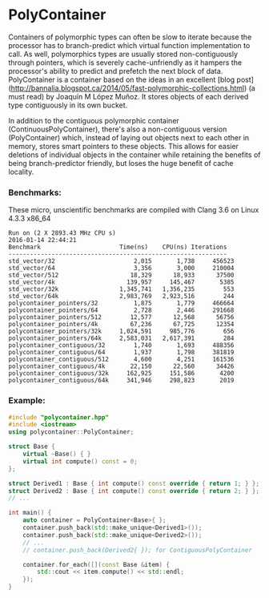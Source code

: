 # PolyContainer
Containers of polymorphic types can often be slow to iterate because the processor has to branch-predict which virtual function implementation to call. As well, polymorphics types are usually stored non-contiguously through pointers, which is severely cache-unfriendly as it hampers the processor's ability to predict and prefetch the next block of data. PolyContainer is a container based on the ideas in an excellent [blog post] (http://bannalia.blogspot.ca/2014/05/fast-polymorphic-collections.html) (a must read) by Joaquín M López Muñoz. It stores objects of each derived type contiguously in its own bucket.

In addition to the contiguous polymorphic container (ContinuousPolyContainer), there's also a non-contiguous version (PolyContainer) which, instead of laying out objects next to each other in memory, stores smart pointers to these objects. This allows for easier deletions of individual objects in the container while retaining the benefits of being branch-predictor friendly, but loses the huge benefit of cache locality.

### Benchmarks:
These micro, unscientific benchmarks are compiled with Clang 3.6 on Linux 4.3.3 x86_64
```
Run on (2 X 2893.43 MHz CPU s)
2016-01-14 22:44:21
Benchmark                      Time(ns)    CPU(ns) Iterations
-------------------------------------------------------------
std_vector/32                      2,015       1,738     456523
std_vector/64                      3,356       3,000     210004
std_vector/512                    18,329      18,933      37500
std_vector/4k                    139,957     145,467       5385
std_vector/32k                 1,345,741   1,356,235        553
std_vector/64k                 2,983,769   2,923,516        244
polycontainer_pointers/32          1,875       1,779     466664
polycontainer_pointers/64          2,728       2,446     291668
polycontainer_pointers/512        12,577      12,568      56756
polycontainer_pointers/4k         67,236      67,725      12354
polycontainer_pointers/32k     1,024,591     985,776        656
polycontainer_pointers/64k     2,583,031   2,617,391        284
polycontainer_contiguous/32        1,740       1,693     488356
polycontainer_contiguous/64        1,937       1,798     381819
polycontainer_contiguous/512       4,600       4,251     161536
polycontainer_contiguous/4k       22,150      22,560      34426
polycontainer_contiguous/32k     162,925     151,586       4200
polycontainer_contiguous/64k     341,946     298,823       2019
```

### Example:
```c++
#include "polycontainer.hpp"
#include <iostream>
using polycontainer::PolyContainer;

struct Base {
    virtual ~Base() { }
    virtual int compute() const = 0;
};

struct Derived1 : Base { int compute() const override { return 1; } };
struct Derived2 : Base { int compute() const override { return 2; } };
// ...

int main() {
    auto container = PolyContainer<Base>{ };
    container.push_back(std::make_unique<Derived1>());
    container.push_back(std::make_unique<Derived2>());
    // ...
    // container.push_back(Derived2{ }); for ContiguousPolyContainer

    container.for_each([](const Base &item) {
        std::cout << item.compute() << std::endl;
    });
}
```
